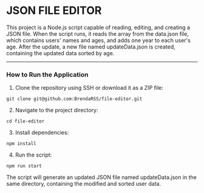# JSON FILE EDITOR

This project is a Node.js script capable of reading, editing, and creating a JSON file. When the script runs, it reads the array from the data.json file, which contains users' names and ages, and adds one year to each user's age. After the update, a new file named updateData.json is created, containing the updated data sorted by age.

----

### How to Run the Application

1. Clone the repository using SSH or download it as a ZIP file:

```
git clone git@github.com:BrendaRSS/file-editor.git
```

2. Navigate to the project directory:
```
cd file-editor
```

3. Install dependencies:
```
npm install
```
4. Run the script:
```
npm run start
```
The script will generate an updated JSON file named updateData.json in the same directory, containing the modified and sorted user data.